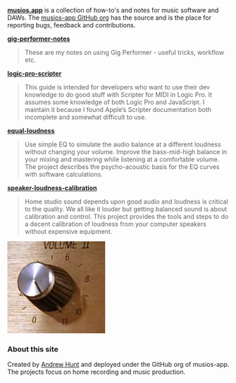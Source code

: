 [**musios.app**](https://www.musios.app) is a collection of how-to's and notes for music software and DAWs. The [musios-app GitHub org](https://github.com/musios-app) has the source and is the place for reporting bugs, feedback and contributions.

**[gig-performer-notes](https://andrewjhunt.github.io/gig-performer-notes/)**

> These are my notes on using Gig Performer - useful tricks, workflow etc.

**[logic-pro-scripter](https://andrewjhunt.github.io/logic-pro-scripter/)**

> This guide is intended for developers who want to use their dev knowledge to do good stuff with Scripter for MIDI in Logic Pro. It assumes some knowledge of both Logic Pro and JavaScript. I maintain it because I found Apple’s Scripter documentation both incomplete and somewhat difficult to use.

**[equal-loudness](https://andrewjhunt.github.io/equal-loudness)**

> Use simple EQ to simulate the audio balance at a different loudness without changing your volume. Improve the bass-mid-high balance in your mixing and mastering while listening at a comfortable volume.  The project describes the psycho-acoustic basis for the EQ curves with software calculations.

**[speaker-loudness-calibration](https://andrewjhunt.github.io/speaker-loudness-calibration)**

> Home studio sound depends upon good audio and loudness is critical to the quality. We all like it louder but getting balanced sound is about calibration and control. This project provides the tools and steps to do a decent calibration of loudness from your computer speakers without expensive equipment.

![Nigel Tufnel: "These go to eleven"](https://github.com/andrewjhunt/speaker-loudness-calibration/raw/main/images/volume11.jpg)

### About this site

Created by <a href='https://github.com/andrewjhunt'>Andrew Hunt</a> and deployed under the GitHub org of musios-app. The projects focus on home recording and music production.
